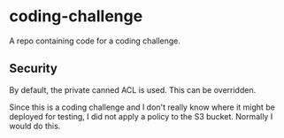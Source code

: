 # coding-challenge
A repo containing code for a coding challenge.



## Security
By default, the private canned ACL is used.  This can be overridden.

Since this is a coding challenge and I don't really know where it might be deployed for testing, I did not apply a policy to the S3 bucket.  Normally I would do this.